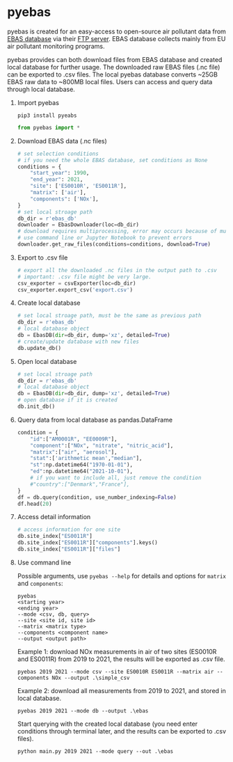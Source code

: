 # pyebas
pyebas is created for an easy-access to open-source air pollutant data from [EBAS database](http://ebas.nilu.no/) via their [FTP server](https://thredds.nilu.no/thredds/catalog/ebas/catalog.html). EBAS database collects mainly from EU air pollutant monitoring programs.

pyebas provides can both download files from EBAS database and created local database for further usage. The downloaded raw EBAS files (.nc file) can be exported to .csv files. The local pyebas database converts ~25GB EBAS raw data to ~800MB local files. Users can access and query data through local database.



1. Import pyebas

   ~~~shell
   pip3 install pyeabs
   ~~~

   ~~~python
   from pyebas import *
   ~~~

2. Download EBAS data (.nc files)

   ~~~python
   # set selection conditions
   # if you need the whole EBAS database, set conditions as None
   conditions = {
       "start_year": 1990,
       "end_year": 2021,
       "site": ['ES0010R', 'ES0011R'],
       "matrix": ['air'],
       "components": ['NOx'],
   }
   # set local stroage path
   db_dir = r'ebas_db'
   downloader = EbasDownloader(loc=db_dir)
   # download requires multiprocessing, error may occurs because of multiprocessing
   # use command line or Jupyter Notebook to prevent errors
   downloader.get_raw_files(conditions=conditions, download=True)
   ~~~

3. Export to .csv file

   ~~~python
   # export all the downloaded .nc files in the output path to .csv 
   # important: .csv file might be very large.
   csv_exporter = csvExporter(loc=db_dir)
   csv_exporter.export_csv('export.csv')
   ~~~

4. Create local database

   ~~~python
   # set local stroage path, must be the same as previous path
   db_dir = r'ebas_db'
   # local database object
   db = EbasDB(dir=db_dir, dump='xz', detailed=True)
   # create/update database with new files
   db.update_db()
   ~~~

5. Open local database

   ~~~python
   # set local stroage path
   db_dir = r'ebas_db'
   # local database object
   db = EbasDB(dir=db_dir, dump='xz', detailed=True)
   # open database if it is created
   db.init_db()
   ~~~

6. Query data from local database as pandas.DataFrame

   ~~~python
   condition = {
       "id":["AM0001R", "EE0009R"],
       "component":["NOx", "nitrate", "nitric_acid"],
       "matrix":["air", "aerosol"],
       "stat":['arithmetic mean',"median"],
       "st":np.datetime64("1970-01-01"),
       "ed":np.datetime64("2021-10-01"),
       # if you want to include all, just remove the condition
       #"country":["Denmark","France"],
   }
   df = db.query(condition, use_number_indexing=False)
   df.head(20)
   ~~~

7. Access detail information

   ~~~python
   # access information for one site
   db.site_index["ES0011R"]
   db.site_index["ES0011R"]["components"].keys()
   db.site_index["ES0011R"]["files"]
   ~~~

8. Use command line

   Possible arguments, use `pyebas --help` for details and options for `matrix` and `components`: 

   ~~~shell
   pyebas 
   <starting year> 
   <ending year> 
   --mode <csv, db, query> 
   --site <site id, site id> 
   --matrix <matrix type> 
   --components <component name> 
   --output <output path>
   ~~~

   Example 1: download NOx measurements in air of two sites (ES0010R and ES0011R) from 2019 to 2021, the results will be exported as .csv file.

   ~~~shell
   pyebas 2019 2021 --mode csv --site ES0010R ES0011R --matrix air --components NOx --output .\simple_csv
   ~~~

   Example 2: download all measurements from 2019 to 2021, and stored in local database. 

   ~~~shell
   pyebas 2019 2021 --mode db --output .\ebas
   ~~~

   Start querying with the created local database (you need enter conditions through terminal later, and the results can be exported to .csv files).

   ~~~shell
   python main.py 2019 2021 --mode query --out .\ebas
   ~~~

   

